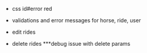 
- css id#error red

- validations and error messages for horse, ride, user

- edit rides
- delete rides ***debug issue with delete params